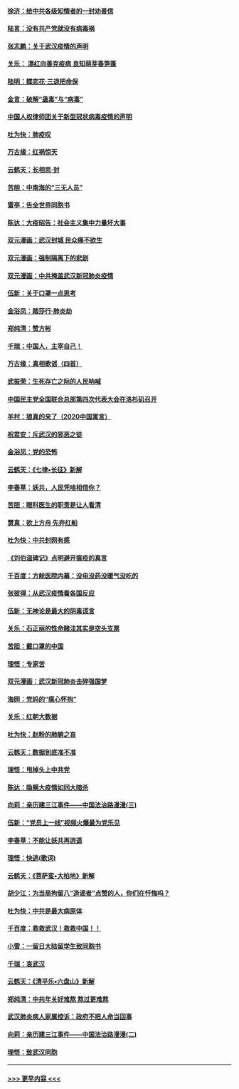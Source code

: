 #### [徐济：给中共各级知情者的一封劝善信](../pages/nsc993/n11868561.md?t=02150011) 
#### [陆言：没有共产党就没有病毒祸](../pages/nsc993/n11868232.md?t=02150011) 
#### [张志鹏：关于武汉疫情的声明](../pages/nsc993/n11867182.md?t=02150011) 
#### [关乐： 漂红向善克疫病 良知萌芽春笋蓬](../pages/nsc993/n11865710.md?t=02150011) 
#### [陆明：蝶恋花‧三退把命保](../pages/nsc993/n11865673.md?t=02150011) 
#### [金言：破解“蛊毒”与“病毒”](../pages/nsc993/n11864103.md?t=02150011) 
#### [中国人权律师团关于新型冠状病毒疫情的声明](../pages/nsc993/n11864249.md?t=02150011) 
#### [吐为快：肺疫叹](../pages/nsc993/n11864027.md?t=02150011) 
#### [万古缘：红祸惊天](../pages/nsc993/n11864079.md?t=02150011) 
#### [云鹤天：长相思‧封](../pages/nsc993/n11864006.md?t=02150011) 
#### [苦胆：中南海的“三无人员”](../pages/nsc993/n11862997.md?t=02150011) 
#### [雷亭：告全世界同胞书](../pages/nsc993/n11862572.md?t=02150011) 
#### [陈达：大疫昭告：社会主义集中力量坏大事](../pages/nsc993/n11859419.md?t=02150011) 
#### [双元漫画：武汉封城 民众痛不欲生](../pages/nsc993/n11859287.md?t=02150011) 
#### [双元漫画：强制隔离下的悲剧](../pages/nsc993/n11859244.md?t=02150011) 
#### [双元漫画：中共掩盖武汉新冠肺炎疫情](../pages/nsc993/n11858249.md?t=02150011) 
#### [伍新：关于口罩一点思考](../pages/nsc993/n11859195.md?t=02150011) 
#### [金浴凤：踏莎行‧肺炎劫](../pages/nsc993/n11858227.md?t=02150011) 
#### [郑纯清：赞方彬](../pages/nsc993/n11856803.md?t=02150011) 
#### [千瑞；中国人，主宰自己！](../pages/nsc993/n11856793.md?t=02150011) 
#### [万古缘：真相歌谣（四首）](../pages/nsc993/n11856263.md?t=02150011) 
#### [武振荣：生死存亡之际的人民呐喊](../pages/nsc993/n11856256.md?t=02150011) 
#### [中国民主党全国联合总部第四次代表大会在洛杉矶召开](../pages/nsc993/n11856344.md?t=02150011) 
#### [羊村：狼真的来了（2020中国寓言）](../pages/nsc993/n11856229.md?t=02150011) 
#### [祝君安：斥武汉的邪恶之徒](../pages/nsc993/n11855861.md?t=02150011) 
#### [金浴凤：党的恐怖](../pages/nsc993/n11855849.md?t=02150011) 
#### [云鹤天：《七律▪长征》新解](../pages/nsc993/n11855479.md?t=02150011) 
#### [李春草：妖共，人民凭啥相信你？](../pages/nsc993/n11855196.md?t=02150011) 
#### [苦胆：眼科医生的职责是让人看清](../pages/nsc993/n11853840.md?t=02150011) 
#### [慧真：欲上方舟 先弃红船](../pages/nsc993/n11853483.md?t=02150011) 
#### [吐为快：中共封网有感](../pages/nsc993/n11852575.md?t=02150011) 
#### [《刘伯温碑记》点明避开瘟疫的真言](../pages/nsc993/n11852128.md?t=02150011) 
#### [千百度：方舱医院内幕：没电没药没暖气没吃的](../pages/nsc993/n11850211.md?t=02150011) 
#### [张彼得：从武汉疫情看各国反应](../pages/nsc993/n11850102.md?t=02150011) 
#### [伍新：无神论是最大的阴毒谎言](../pages/nsc993/n11846129.md?t=02150011) 
#### [关乐：石正丽的性命赌注其实是空头支票](../pages/nsc993/n11846109.md?t=02150011) 
#### [苦胆：戴口罩的中国](../pages/nsc993/n11845576.md?t=02150011) 
#### [理悟：专家苦](../pages/nsc993/n11845564.md?t=02150011) 
#### [双元漫画：武汉新冠肺炎击碎强国梦](../pages/nsc993/n11843320.md?t=02150011) 
#### [海网：党妈的“瘟心怀抱”](../pages/nsc993/n11840740.md?t=02150011) 
#### [关乐：红朝大数据](../pages/nsc993/n11840675.md?t=02150011) 
#### [吐为快：赵粉的肺腑之哀](../pages/nsc993/n11840618.md?t=02150011) 
#### [云鹤天：数据到底准不准](../pages/nsc993/n11840325.md?t=02150011) 
#### [理悟：甩掉头上中共党](../pages/nsc993/n11838826.md?t=02150011) 
#### [陈达：隐瞒大疫情如同大暗杀](../pages/nsc993/n11838771.md?t=02150011) 
#### [向莉：亲历建三江事件——中国法治路漫漫(三)](../pages/nsc993/n11831825.md?t=02150011) 
#### [伍新：“党员上一线”视频火爆最为党乐见](../pages/nsc993/n11838200.md?t=02150011) 
#### [李春草：不能让妖共再逍遥](../pages/nsc993/n11838102.md?t=02150011) 
#### [理悟：快逃(歌词)](../pages/nsc993/n11838083.md?t=02150011) 
#### [云鹤天：《菩萨蛮▪大柏地》新解](../pages/nsc993/n11838059.md?t=02150011) 
#### [胡少江：为当局拘留八“造谣者”点赞的人，你们在忏悔吗？](../pages/nsc993/n11836801.md?t=02150011) 
#### [吐为快：中共是最大病原体](../pages/nsc993/n11836748.md?t=02150011) 
#### [千百度：救救武汉！救救中国！！](../pages/nsc993/n11836145.md?t=02150011) 
#### [小雪：一留日大陆留学生致同胞书](../pages/nsc993/n11834624.md?t=02150011) 
#### [千瑞：哀武汉](../pages/nsc993/n11833647.md?t=02150011) 
#### [云鹤天：《清平乐▪六盘山》新解](../pages/nsc993/n11833611.md?t=02150011) 
#### [郑纯清：中共年关好难熬 熬过更难熬](../pages/nsc993/n11833489.md?t=02150011) 
#### [武汉肺炎病人家属控诉：政府不把人命当回事](../pages/nsc993/n11833205.md?t=02150011) 
#### [向莉：亲历建三江事件——中国法治路漫漫(二)](../pages/nsc993/n11829102.md?t=02150011) 
#### [理悟：致武汉同胞](../pages/nsc993/n11831522.md?t=02150011) 

----
#### [ >>> 更早内容 <<< ](../indexes/nsc993-earlier.md)
